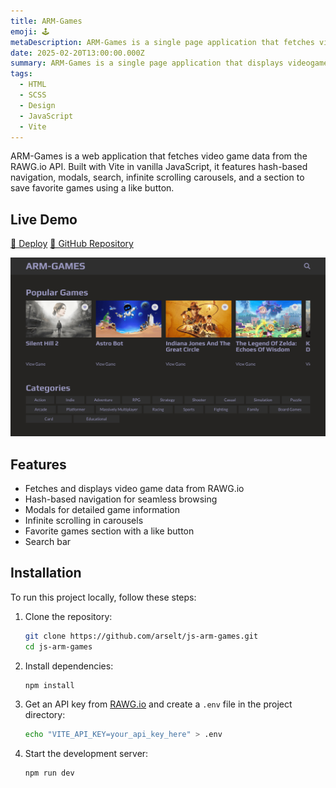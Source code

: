 ```yaml
---
title: ARM-Games
emoji: 🕹️
metaDescription: ARM-Games is a single page application that fetches video game data from the RAWG.io API, and displays it with infinite scrolling carousels, search and saved games features.
date: 2025-02-20T13:00:00.000Z
summary: ARM-Games is a single page application that displays videogame info with infinite scrolling carousels, search and saved games features.
tags:
  - HTML
  - SCSS
  - Design
  - JavaScript
  - Vite
---
```


ARM-Games is a web application that fetches video game data from the RAWG.io API. Built with Vite in vanilla JavaScript, it features hash-based navigation, modals, search, infinite scrolling carousels, and a section to save favorite games using a like button.

## Live Demo
<a href="https://arm-games.netlify.app/" target="_blank" rel="noopener noreferrer">🚀 Deploy</a>
<a href="https://github.com/arselt/js-arm-games" target="_blank" rel="noopener noreferrer">📄 GitHub Repository</a>

![Project Screenshot](https://github.com/arselt/js-arm-games/raw/main/public/demo-image.png)

## Features
- Fetches and displays video game data from RAWG.io
- Hash-based navigation for seamless browsing
- Modals for detailed game information
- Infinite scrolling in carousels
- Favorite games section with a like button
- Search bar

## Installation

To run this project locally, follow these steps:

1. Clone the repository:
   ```sh
   git clone https://github.com/arselt/js-arm-games.git
   cd js-arm-games
   ```
2. Install dependencies:
   ```sh
   npm install
   ```
3. Get an API key from [RAWG.io](https://rawg.io/apidocs) and create a `.env` file in the project directory:
   ```sh
   echo "VITE_API_KEY=your_api_key_here" > .env
   ```
4. Start the development server:
   ```sh
   npm run dev
   ```
